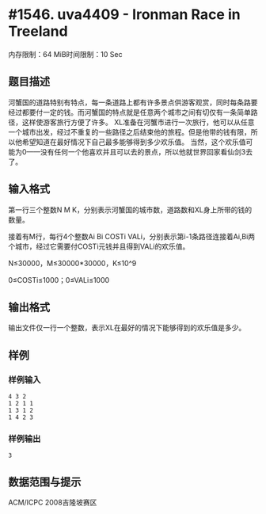 # #1546. uva4409 - Ironman Race in Treeland

内存限制：64 MiB时间限制：10 Sec

## 题目描述

河蟹国的道路特别有特点，每一条道路上都有许多景点供游客观赏，同时每条路要经过都要付一定的钱。而河蟹国的特点就是任意两个城市之间有切仅有一条简单路径，这样使游客旅行方便了许多。 XL准备在河蟹市进行一次旅行，他可以从任意一个城市出发，经过不重复的一些路径之后结束他的旅程。但是他带的钱有限，所以他希望知道在最好情况下自己最多能够得到多少欢乐值。 当然，这个欢乐值可能为0&mdash;&mdash;没有任何一个他喜欢并且可以去的景点，所以他就世界回家看仙剑3去了。

## 输入格式

第一行三个整数N M K，分别表示河蟹国的城市数，道路数和XL身上所带的钱的数量。 

接着有M行，每行4个整数Ai Bi COSTi VALi，分别表示第i-1条路径连接着Ai,Bi两个城市，经过它需要付COSTi元钱并且得到VALi的欢乐值。

N&le;30000，M&le;30000*30000，K&le;10^9

0&le;COSTi&le;1000；0&le;VALi&le;1000 

## 输出格式

输出文件仅一行一个整数，表示XL在最好的情况下能够得到的欢乐值是多少。

## 样例

### 样例输入

    
    4 3 2
    1 2 1 1
    1 3 1 2
    1 4 2 3
    

### 样例输出

    
    3
    

## 数据范围与提示

ACM/ICPC 2008吉隆坡赛区
